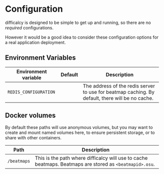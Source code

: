 # Configuration

difficalcy is designed to be simple to get up and running, so there are no _required_ configurations.

However it would be a good idea to consider these configuration options for a real application deployment.

## Environment Variables

| Environment variable  | Default | Description                                                                                     |
| --------------------- | ------- | ----------------------------------------------------------------------------------------------- |
| `REDIS_CONFIGURATION` |         | The address of the redis server to use for beatmap caching. By default, there will be no cache. |

## Docker volumes

By default these paths will use anonymous volumes, but you may want to create and mount named volumes here, to ensure persistent storage, or to share with other containers.

| Path        | Description                                                                                             |
| ----------- | ------------------------------------------------------------------------------------------------------- |
| `/beatmaps` | This is the path where difficalcy will use to cache beatmaps. Beatmaps are stored as `<beatmapid>.osu`. |
